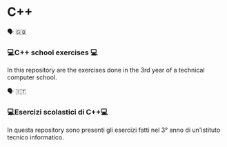 # C++

🗣️ 🇬🇧
### 💻C++ school exercises 💻
In this repository are the exercises done in the 3rd year of a technical computer school.

🗣️ 🇮🇹
### 💻Esercizi scolastici di C++💻
In questa repository sono presenti gli esercizi fatti nel 3° anno di un'istituto tecnico informatico.
